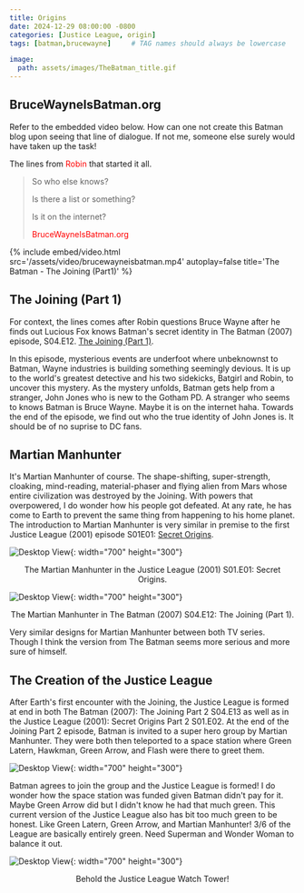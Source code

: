 ```yaml
---
title: Origins
date: 2024-12-29 08:00:00 -0800
categories: [Justice League, origin]
tags: [batman,brucewayne]     # TAG names should always be lowercase

image:
  path: assets/images/TheBatman_title.gif
---
```


<style>
r { color: Red }
o { color: Orange }
g { color: Green }
</style>

## BruceWayneIsBatman.org

Refer to the embedded video below. How can one not create this Batman blog upon seeing that line of dialogue. If not me, someone else surely would have taken up the task!

The lines from <r>Robin</r> that started it all. 
> So who else knows?
> 
> Is there a list or something?
> 
> Is it on the internet?
> 
> <r>BruceWayneIsBatman.org</r>

{%
  include embed/video.html
  src='/assets/video/brucewayneisbatman.mp4'
  autoplay=false
  title='The Batman - The Joining (Part1)'
%}

## The Joining (Part 1)

For context, the lines comes after Robin questions Bruce Wayne after he finds out Lucious Fox knows Batman's secret identity in The Batman (2007) episode, S04.E12. [The Joining (Part 1)](https://www.imdb.com/title/tt0856357/). 

In this episode, mysterious events are underfoot where unbeknownst to Batman, Wayne industries is building something seemingly devious. It is up to the world's greatest detective and his two sidekicks, Batgirl and Robin, to uncover this mystery. As the mystery unfolds, Batman gets help from a stranger, John Jones who is new to the Gotham PD. A stranger who seems to knows Batman is Bruce Wayne. Maybe it is on the internet haha. Towards the end of the episode, we find out who the true identity of John Jones is. It should be of no suprise to DC fans. 

## Martian Manhunter

It's Martian Manhunter of course. The shape-shifting, super-strength, cloaking, mind-reading, material-phaser and flying alien from Mars whose entire civilization was destroyed by the Joining. With powers that overpowered, I do wonder how his people got defeated. At any rate, he has come to Earth to prevent the same thing from happening to his home planet. The introduction to Martian Manhunter is very similar in premise to the first Justice League (2001) episode S01E01: [Secret Origins](https://www.imdb.com/title/tt0618170/). 

![Desktop View](https://m.media-amazon.com/images/M/MV5BM2U3ZjRjY2EtMDUzNy00ZGIxLTg1YjktNGYzMmNiZjJhYzI0XkEyXkFqcGc@._V1_.jpg){: width="700" height="300"} 
<p style='text-align: center;'>The Martian Manhunter in the Justice League (2001) S01.E01: Secret Origins.</p>

![Desktop View](https://pbs.twimg.com/media/GMRt7ruWcAAY76E.jpg){: width="700" height="300"}
<p style='text-align: center;'>The Martian Manhunter in The Batman (2007) S04.E12: The Joining (Part 1).</p>

Very similar designs for Martian Manhunter between both TV series. Though I think the version from The Batman seems more serious and more sure of himself.

## The Creation of the Justice League

After Earth's first encounter with the Joining, the Justice League is formed at end in both The Batman (2007): The Joining Part 2 S04.E13 as well as in the Justice League (2001): Secret Origins Part 2 S01.E02. At the end of the Joining Part 2 episode, Batman is invited to a super hero group by Martian Manhunter. They were both then teleported to a space station where Green Latern, Hawkman, Green Arrow, and Flash were there to greet them. 

![Desktop View](/assets/images/Justice_League.png){: width="700" height="300"} 

Batman agrees to join the group and the Justice League is formed! I do wonder how the space station was funded given Batman didn't pay for it. Maybe Green Arrow did but I didn't know he had that much green. This current version of the Justice League also has bit too much green to be honest. Like Green Latern, Green Arrow, and Martian Manhunter! 3/6 of the League are basically entirely green. Need Superman and Wonder Woman to balance it out.

![Desktop View](/assets/images/Watch_tower.png){: width="700" height="300"} 
<p style='text-align: center;'>Behold the Justice League Watch Tower!</p>

<script src="https://giscus.app/client.js"
        data-repo="pkfamily/pkfamily.github.io"
        data-repo-id="R_kgDONjDBxQ"
        data-category="General"
        data-category-id="DIC_kwDONjDBxc4Clntm"
        data-mapping="pathname"
        data-strict="0"
        data-reactions-enabled="1"
        data-emit-metadata="0"
        data-input-position="bottom"
        data-theme="dark"
        data-lang="en"
        crossorigin="anonymous"
        async>
</script>

